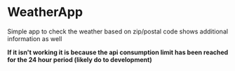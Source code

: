 # WeatherApp
Simple app to check the weather based on zip/postal code
shows additional information as well

**If it isn't working it is because the api consumption limit has been reached for the 24 hour period (likely do to development)**
